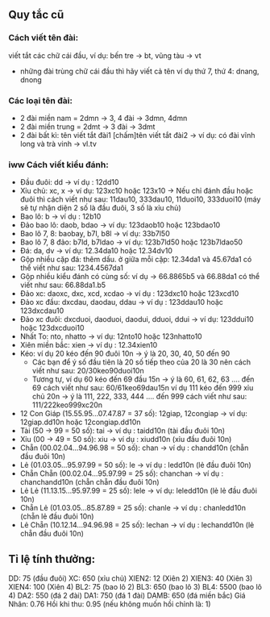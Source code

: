 ## Quy tắc cũ

### Cách viết tên đài:

viết tắt các chữ cái đầu, ví dụ: bến tre → bt, vũng tàu → vt

- những đài trùng chữ cái đầu thì hãy viết cả tên ví
  dụ thứ 7, thứ 4: dnang, dnong

### Các loại tên đài:

- 2 đài miền nam = 2dmn → 3, 4 đài → 3dmn, 4dmn
- 2 đài miền trung = 2dmt → 3 đài → 3dmt
- 2 đài bất kì: tên viết tắt đài1 [chấm]tên viết tắt
  đài2 → ví dụ: có đài vĩnh long và trà vinh → vl.tv

### iww Cách viết kiểu đánh:

- Đầu đuôi: dd → ví dụ : 12dd10
- Xỉu chủ: xc, x → ví dụ: 123xc10 hoặc 123x10
  → Nếu chỉ đánh đầu hoặc đuôi thì cách viết như sau: 11dau10, 333dau10, 11duoi10, 333duoi10 (máy sẽ tự nhận diện 2 số là đầu đuôi, 3 số là xỉu chủ)
- Bao lô: b → ví dụ : 12b10
- Đảo bao lô: daob, bdao → ví dụ: 123daob10 hoặc 123bdao10
- Bao lô 7, 8: baobay, b7l, b8l → ví dụ: 33b7l50
- Bao lô 7, 8 đảo: b7ld, b7ldao → ví dụ: 123b7ld50 hoặc 123b7ldao50
- Đá: da, dv → ví dụ: 12.34da10 hoặc 12.34dv10
- Gộp nhiều cặp đá: thêm dấu. ở giữa mỗi cặp: 12.34da1 và 45.67da1 có thể viết như sau: 1234.4567da1
- Gộp nhiều kiểu đánh có cùng số: ví dụ → 66.8865b5 và 66.88da1 có thể viết như sau: 66.88da1.b5
- Đảo xc: daoxc, dxc, xcd, xcdao → ví dụ : 123dxc10 hoặc 123xcd10
- Đảo xc đầu: dxcdau, daodau, ddau → ví dụ : 123ddau10 hoặc 123dxcdau10
- Đảo xc đuôi: dxcduoi, daoduoi, daodui, dduoi, ddui → ví dụ: 123ddui10 hoặc 123dxcduoi10
- Nhất To: nto, nhatto → ví dụ: 12nto10 hoặc 123nhatto10
- Xiên miền bắc: xien → ví dụ : 12.34xien10
- Kéo: ví dụ 20 kéo đến 90 đuôi 10n → ý là 20, 30, 40, 50 đến 90
  - Các bạn để ý số đầu tiên là 20 số tiếp theo của 20
    là 30 nên cách viết như sau: 20/30keo90duoi10n
  - Tương tự, ví dụ 60 kéo đến 69 đầu 15n → ý là 60,
    61, 62, 63 .... đến 69 cách viết như sau:
    60/61keo69dau15n
    ví dụ 111 kéo đến 999 xỉu chủ 20n → ý là 111, 222,
    333, 444 .... đến 999 cách viết như sau:
    111/222keo999xc20n
- 12 Con Giáp (15.55.95...07.47.87 = 37 số): 12giap, 12congiap → ví dụ: 12giap.dd10n hoặc 12congiap.dd10n
- Tài (50 → 99 = 50 số): tai → ví dụ : taidd10n (tài đầu đuôi 10n)
- Xỉu (00 → 49 = 50 số): xiu → ví dụ : xiudd10n (xỉu đầu đuôi 10n)
- Chẵn (00.02.04...94.96.98 = 50 số): chan → ví dụ : chandd10n (chẵn đầu đuôi 10n)
- Lẻ (01.03.05...95.97.99 = 50 số): le → ví dụ : ledd10n (lẻ đầu đuôi 10n)
- Chẵn Chẵn (00.02.04...95.97.99 = 25 số): chanchan → ví dụ : chanchandd10n (chẵn chẵn đầu đuôi 10n)
- Lẻ Lẻ (11.13.15...95.97.99 = 25 số): lele → ví dụ: leledd10n (lẻ lẻ đầu đuôi 10n)
- Chẵn Lẻ (01.03.05...85.87.89 = 25 số): chanle → ví dụ : chanledd10n (chẵn lẻ đầu đuôi 10n)
- Lẻ Chẵn (10.12.14...94.96.98 = 25 số): lechan → ví dụ : lechandd10n (lẻ chẵn đầu đuôi 10n)

## Tỉ lệ tính thưởng:

DD: 75 (đầu đuôi)
XC: 650 (xỉu chủ)
XIEN2: 12 (Xiên 2)
XIEN3: 40 (Xiên 3)
XIEN4: 100 (Xiên 4)
BL2: 75 (bao lô 2)
BL3: 650 (bao lô 3)
BL4: 5500 (bao lô 4)
DA2: 550 (đá 2 đài)
DA1: 750 (đá 1 đài)
DAMB: 650 (đá miền bắc)
Giá Nhân: 0.76
Hồi khi thu: 0.95 (nếu không muốn hồi chỉnh là: 1)
